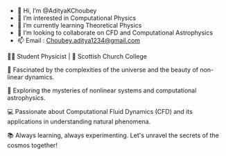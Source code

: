 - 👋 Hi, I’m @AdityaKChoubey
- 👀 I’m interested in Computational Physics
- 🌱 I’m currently learning Theoretical Physics
- 💞️ I’m looking to collaborate on CFD and Computational Astrophysics
- 📫 Email : Choubey.aditya1234@gmail.com


👨‍🔬 Student Physicist | 🏴 Scottish Church College

🌌 Fascinated by the complexities of the universe and the beauty of non-linear dynamics.

🔭 Exploring the mysteries of nonlinear systems and computational astrophysics.

💻 Passionate about Computational Fluid Dynamics (CFD) and its applications in understanding natural phenomena.

📚 Always learning, always experimenting. Let's unravel the secrets of the cosmos together!

<!---
AdityaKChoubey/AdityaKChoubey is a ✨ special ✨ repository because its `README.md` (this file) appears on your GitHub profile.
You can click the Preview link to take a look at your changes.
--->
